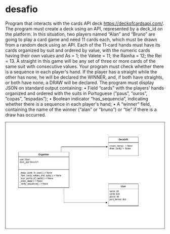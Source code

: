 # desafio

Program that interacts with the cards API deck https://deckofcardsapi.com/. The program must create a deck using an API, represented by a deck_id on the platform.
In this situation, two players named “Alan” and “Bruno” are going to play a card game and need 11 cards each, which must be drawn from a random deck using an API.
Each of the 11-card hands must have its cards organized by suit and ordered by value, with the numeric cards having their own values ​​and As = 1; the Valete = 11; the Rainha = 12; the Rei = 13.
A straight in this game will be any set of three or more cards of the same suit with consecutive values. Your program must check whether there is a sequence in each player's hand. 
If the player has a straight while the other has none, he will be declared the WINNER, and, if both have straights, or both have none, a DRAW will be declared.
The program must display JSON on standard output containing:
• Field “cards” with the players’ hands organized and ordered with the suits in Portuguese (”paus”,
”ouros”, ”copas”, ”espadas”);
• Boolean indicator “has_sequencia”, indicating whether there is a sequence in each player's hand;
• A “winner” field, containing the name of the winner (“alan” or “bruno”) or “tie” if there is
a draw has occurred.

![uml-desafio](docs/uml-desafio.png)
